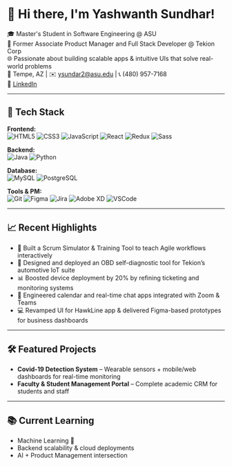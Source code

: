 # 👋 Hi there, I'm Yashwanth Sundhar!

🎓 Master's Student in Software Engineering @ ASU  
💼 Former Associate Product Manager and Full Stack Developer @ Tekion Corp  
🌐 Passionate about building scalable apps & intuitive UIs that solve real-world problems  
📍 Tempe, AZ | ✉️ ysundar2@asu.edu | 📞 (480) 957-7168  
🔗 [LinkedIn](https://www.linkedin.com/in/yashwanthsundhars)

---

## 🚀 Tech Stack

**Frontend:**  
![HTML5](https://img.shields.io/badge/HTML5-E34F26?style=for-the-badge&logo=html5&logoColor=white)
![CSS3](https://img.shields.io/badge/CSS3-1572B6?style=for-the-badge&logo=css3&logoColor=white)
![JavaScript](https://img.shields.io/badge/JavaScript-F7DF1E?style=for-the-badge&logo=javascript&logoColor=black)
![React](https://img.shields.io/badge/React-61DAFB?style=for-the-badge&logo=react&logoColor=black)
![Redux](https://img.shields.io/badge/Redux-764abc?style=for-the-badge&logo=redux&logoColor=white)
![Sass](https://img.shields.io/badge/Sass-cc6699?style=for-the-badge&logo=sass&logoColor=white)

**Backend:**  
![Java](https://img.shields.io/badge/Java-ED8B00?style=for-the-badge&logo=openjdk&logoColor=white)
![Python](https://img.shields.io/badge/Python-3776AB?style=for-the-badge&logo=python&logoColor=white)

**Database:**  
![MySQL](https://img.shields.io/badge/MySQL-00000F?style=for-the-badge&logo=mysql&logoColor=white)
![PostgreSQL](https://img.shields.io/badge/PostgreSQL-336791?style=for-the-badge&logo=postgresql&logoColor=white)

**Tools & PM:**  
![Git](https://img.shields.io/badge/Git-F05032?style=for-the-badge&logo=git&logoColor=white)
![Figma](https://img.shields.io/badge/Figma-black?style=for-the-badge&logo=figma)
![Jira](https://img.shields.io/badge/Jira-0052CC?style=for-the-badge&logo=jira&logoColor=white)
![Adobe XD](https://img.shields.io/badge/AdobeXD-ff61f6?style=for-the-badge&logo=adobexd&logoColor=white)
![VSCode](https://img.shields.io/badge/VSCode-007ACC?style=for-the-badge&logo=visual-studio-code)

---

## 📈 Recent Highlights

- 🧩 Built a Scrum Simulator & Training Tool to teach Agile workflows interactively  
- 🔧 Designed and deployed an OBD self-diagnostic tool for Tekion’s automotive IoT suite  
- 📊 Boosted device deployment by 20% by refining ticketing and monitoring systems  
- 📅 Engineered calendar and real-time chat apps integrated with Zoom & Teams  
- 💻 Revamped UI for HawkLine app & delivered Figma-based prototypes for business dashboards  

---

## 🛠️ Featured Projects

- **Covid-19 Detection System** – Wearable sensors + mobile/web dashboards for real-time monitoring  
- **Faculty & Student Management Portal** – Complete academic CRM for students and staff  

---

## 📚 Current Learning

- Machine Learning 🤖  
- Backend scalability & cloud deployments  
- AI + Product Management intersection  

